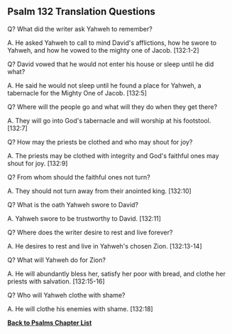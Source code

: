 ## Psalm 132 Translation Questions ##

Q? What did the writer ask Yahweh to remember?

A. He asked Yahweh to call to mind David's afflictions, how he swore to Yahweh, and how he vowed to the mighty one of Jacob. [132:1-2]

Q? David vowed that he would not enter his house or sleep until he did what?

A. He said he would not sleep until he found a place for Yahweh, a tabernacle for the Mighty One of Jacob. [132:5]

Q? Where will the people go and what will they do when they get there?

A. They will go into God's tabernacle and will worship at his footstool. [132:7]

Q? How may the priests be clothed and who may shout for joy?

A. The priests may be clothed with integrity and God's faithful ones may shout for joy. [132:9]

Q? From whom should the faithful ones not turn?

A. They should not turn away from their anointed king. [132:10]

Q? What is the oath Yahweh swore to David?

A. Yahweh swore to be trustworthy to David. [132:11]

Q? Where does the writer desire to rest and live forever?

A. He desires to rest and live in Yahweh's chosen Zion. [132:13-14]

Q? What will Yahweh do for Zion?

A. He will abundantly bless her, satisfy her poor with bread, and clothe her priests with salvation. [132:15-16]

Q? Who will Yahweh clothe with shame?

A. He will clothe his enemies with shame. [132:18]

__[Back to Psalms Chapter List](./)__

